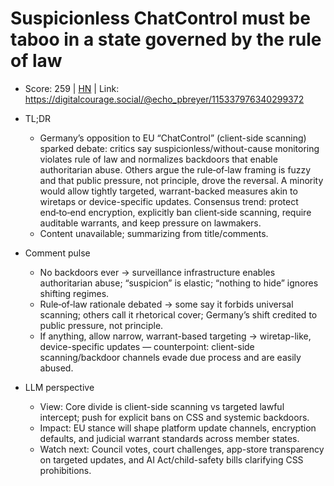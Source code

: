 # Suspicionless ChatControl must be taboo in a state governed by the rule of law

- Score: 259 | [HN](https://news.ycombinator.com/item?id=45517642) | Link: https://digitalcourage.social/@echo_pbreyer/115337976340299372

- TL;DR
    - Germany’s opposition to EU “ChatControl” (client-side scanning) sparked debate: critics say suspicionless/without-cause monitoring violates rule of law and normalizes backdoors that enable authoritarian abuse. Others argue the rule‑of‑law framing is fuzzy and that public pressure, not principle, drove the reversal. A minority would allow tightly targeted, warrant-backed measures akin to wiretaps or device-specific updates. Consensus trend: protect end‑to‑end encryption, explicitly ban client‑side scanning, require auditable warrants, and keep pressure on lawmakers.
    - Content unavailable; summarizing from title/comments.

- Comment pulse
    - No backdoors ever → surveillance infrastructure enables authoritarian abuse; “suspicion” is elastic; “nothing to hide” ignores shifting regimes.
    - Rule‑of‑law rationale debated → some say it forbids universal scanning; others call it rhetorical cover; Germany’s shift credited to public pressure, not principle.
    - If anything, allow narrow, warrant-based targeting → wiretap-like, device-specific updates — counterpoint: client-side scanning/backdoor channels evade due process and are easily abused.

- LLM perspective
    - View: Core divide is client-side scanning vs targeted lawful intercept; push for explicit bans on CSS and systemic backdoors.
    - Impact: EU stance will shape platform update channels, encryption defaults, and judicial warrant standards across member states.
    - Watch next: Council votes, court challenges, app-store transparency on targeted updates, and AI Act/child-safety bills clarifying CSS prohibitions.
